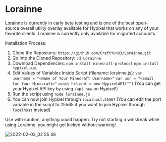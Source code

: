 # Lorainne
Lorainne is currently in early beta testing and is one of the best open-source overall utility overlay available for Hypixel that works on any of your favorite clients. Lorainne is currently only available for migrated accounts.

Installation Process:

1. Clone the Repository: `https://github.com/CraftYun83/Lorainne.git`
2. Go Into the Cloned Repository: `cd Lorainne`
3. Download Dependencies:
`npm install minecraft-protocol`
`npm install hypixel-api`
4. Edit Values of Variables Inside Script (filename: lorainne.js):
`var username = "<Name of Your Minecraft Username>"`
`var usr = "<Email for Your Minecraft>"`
`const hclient = new HypixelAPI("")`
(You can get your Hypixel API key by using `/api new` on Hypixel!)
5. Run the script using `node lorainne.js`
6. You can now join Hypixel through `localhost:25567`
(You can edit the port variable in the script to 25565 if you want to join Hypixel through `localhost` instead)

Use with caution, anything could happen. Try not starting a winstreak while using Lorainne, you might get kicked without warning!

![2022-02-03_02 55 48](https://user-images.githubusercontent.com/65894771/152222568-98468a86-1630-4d51-96b7-8463ec61b726.png)
